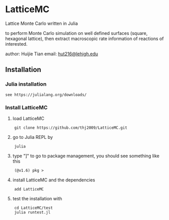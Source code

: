 # LatticeMC
Lattice Monte Carlo written in Julia

to perform Monte Carlo simulation on well defined surfaces (square, hexagonal lattice), then extract macroscopic rate information of reactions of interested.


author: Huijie Tian
email: hut216@lehigh.edu

## Installation
### Julia installation
	see https://julialang.org/downloads/

### Install LatticeMC
1. load LatticeMC
```
	git clone https://github.com/thj2009/LatticeMC.git
```
2. go to Julia REPL by
```
	julia
```

3. type "]" to go to package management, you should see something like this
```
	(@v1.6) pkg >
```

4. install LatticeMC and the dependencies
```
	add LatticeMC
```
5. test the installation with
```
	cd LatticeMC/test
	julia runtest.jl
```